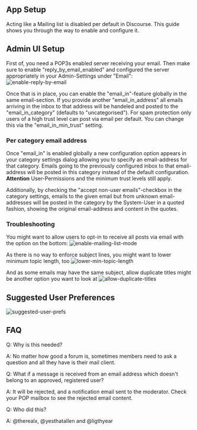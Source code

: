 ## App Setup

Acting like a Mailing list is disabled per default in Discourse. This guide shows you through the way to enable and configure it.

## Admin UI Setup

First of, you need a POP3s enabled server receiving your email. Then make sure to enable "reply_by_email_enabled" and configured the server appropriately in your Admin-Settings under "Email":
![enable-reply-by-email](https://f.cloud.github.com/assets/2879972/2242953/97d5dd52-9d17-11e3-915e-037758cc68a7.png)

Once that is in place, you can enable the "email_in"-feature globally in the same email-section. If you provide another "email_in_address" all emails arriving in the inbox to that address will be handeled and posted to the "email_in_category" (defaults to "uncategorised"). For spam protection only users of a high trust level can post via email per default. You can change this via the "email_in_min_trust" setting.

### Per category email address

Once "email_in" is enabled globally a new configuration option appears in your category settings dialog allowing you to specify an email-address for that category. Emails going to the previously configured inbox to that email-address will be posted in this category instead of the default configuration. **Attention** User-Permissions and the minimum trust levels still apply.

Additionally, by checking the "accept non-user emails"-checkbox in the category settings, emails to the given email but from unknown email-addresses will be posted in the category by the System-User in a quoted fashion, showing the original email-address and content in the quotes.

### Troubleshooting

You might want to allow users to opt-in to receive all posts via email with the option on the bottom:
![enable-mailing-list-mode](https://f.cloud.github.com/assets/2879972/2242954/994ac2a6-9d17-11e3-8f1f-31e570905394.png)

As there is no way to enforce subject lines, you might want to lower minimum topic length, too
![lower-min-topic-length](https://f.cloud.github.com/assets/2879972/2242956/9b20df84-9d17-11e3-917b-d91c17fd88c3.png)

And as some emails may have the same subject, allow duplicate titles might be another option you want to look at
![allow-duplicate-titles](https://f.cloud.github.com/assets/2879972/2242957/9ce3ed70-9d17-11e3-88ae-b7f9b63145bf.png)

## Suggested User Preferences
![suggested-user-prefs](https://f.cloud.github.com/assets/2879972/2242958/9e866356-9d17-11e3-815d-164c78794b01.png)


## FAQ

Q: Why is this needed?

A: No matter how good a forum is, sometimes members need to ask a question and all they have is their mail client.


Q: What if a message is received from an email address which doesn't belong to an approved, registered user?

A: It will be rejected, and a notification email sent to the moderator. Check your POP mailbox to see the rejected email content.



Q: Who did this?  

A: @therealx, @yesthatallen and @ligthyear

